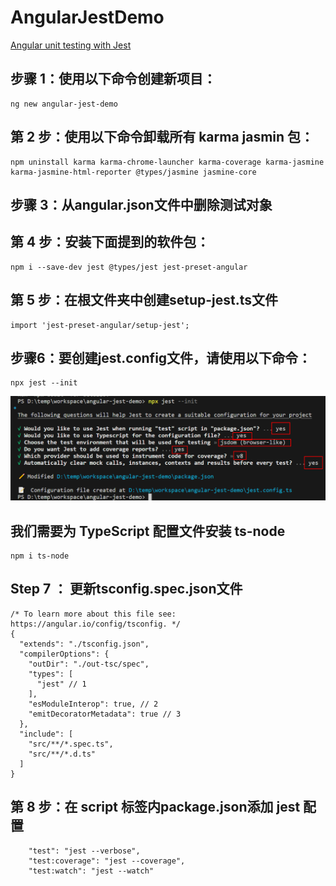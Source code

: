 # AngularJestDemo
[Angular unit testing with Jest](https://medium.com/@megha.d.parmar2018/angular-unit-testing-with-jest-2023-2676faa2e564)

## 步骤 1：使用以下命令创建新项目：
```
ng new angular-jest-demo
```

## 第 2 步：使用以下命令卸载所有 karma jasmin 包：
```
npm uninstall karma karma-chrome-launcher karma-coverage karma-jasmine karma-jasmine-html-reporter @types/jasmine jasmine-core
```

## 步骤 3：从angular.json文件中删除测试对象

## 第 4 步：安装下面提到的软件包：
```
npm i --save-dev jest @types/jest jest-preset-angular
```

## 第 5 步：在根文件夹中创建setup-jest.ts文件
```
import 'jest-preset-angular/setup-jest';
```

## 步骤6：要创建jest.config文件，请使用以下命令：
```
npx jest --init
```
![](/src/assets/images/step005.png)

## 我们需要为 TypeScript 配置文件安装 ts-node
```
npm i ts-node
```

## Step 7 ： 更新tsconfig.spec.json文件
```
/* To learn more about this file see: https://angular.io/config/tsconfig. */
{
  "extends": "./tsconfig.json",
  "compilerOptions": {
    "outDir": "./out-tsc/spec",
    "types": [
      "jest" // 1
    ],
    "esModuleInterop": true, // 2
    "emitDecoratorMetadata": true // 3
  },
  "include": [
    "src/**/*.spec.ts",
    "src/**/*.d.ts"
  ]
}
```

## 第 8 步：在 script 标签内package.json添加 jest 配置
```
    "test": "jest --verbose",
    "test:coverage": "jest --coverage",
    "test:watch": "jest --watch"
```